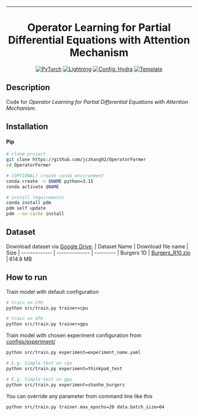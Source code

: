 ---

<div align="center">

# Operator Learning for Partial Differential Equations with Attention Mechanism

<a href="https://pytorch.org/get-started/locally/"><img alt="PyTorch" src="https://img.shields.io/badge/PyTorch-ee4c2c?logo=pytorch&logoColor=white"></a>
<a href="https://pytorchlightning.ai/"><img alt="Lightning" src="https://img.shields.io/badge/-Lightning-792ee5?logo=pytorchlightning&logoColor=white"></a>
<a href="https://hydra.cc/"><img alt="Config: Hydra" src="https://img.shields.io/badge/Config-Hydra-89b8cd"></a>
<a href="https://github.com/ashleve/lightning-hydra-template"><img alt="Template" src="https://img.shields.io/badge/-Lightning--Hydra--Template-017F2F?style=flat&logo=github&labelColor=gray"></a><br>

</div>

## Description

Code for _Operator Learning for Partial Differential Equations with Attention Mechanism_.

## Installation

#### Pip

```bash
# clone project
git clone https://github.com/jczhang02/OperatorFormer
cd OperatorFormer

# [OPTIONAL] create conda environment
conda create -n $NAME python=3.11
conda activate $NAME

# install requirements
conda install pdm
pdm self update
pdm --no-cache install
```

## Dataset

Download dataset via [Google Drive](https://drive.google.com/drive/folders/1UnbQh2WWc6knEHbLn-ZaXrKUZhp7pjt-).
| Dataset Name | Download file name | Size
| ------------- | -------------- | ---------
| Burgers 1D | [Burgers_R10.zip](https://drive.google.com/file/d/16a8od4vidbiNR3WtaBPCSZ0T3moxjhYe/view?usp=drive_link) | 614.8 MB

## How to run

Train model with default configuration

```bash
# train on CPU
python src/train.py trainer=cpu

# train on GPU
python src/train.py trainer=gpu
```

Train model with chosen experiment configuration from [configs/experiment/](configs/experiment/)

```bash
python src/train.py experiment=experiment_name.yaml

# E.g. Simple test on cpu
python src/train.py experiment=thinkpad_test

# E.g. Simple test on gpu
python src/train.py experiment=shanhe_burgers
```

You can override any parameter from command line like this

```bash
python src/train.py trainer.max_epochs=20 data.batch_size=64
```
